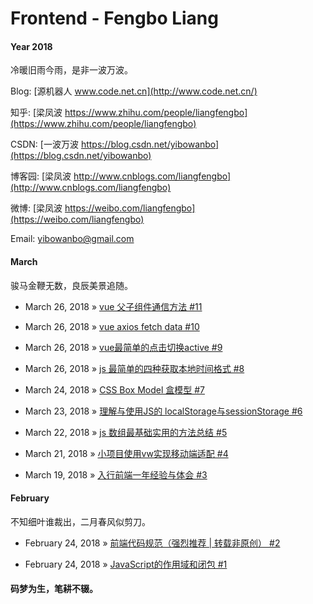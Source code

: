 # Frontend - Fengbo Liang

#### Year 2018
冷暖旧雨今雨，是非一波万波。

Blog: [源机器人 www.code.net.cn](http://www.code.net.cn/)

知乎: [梁凤波 https://www.zhihu.com/people/liangfengbo](https://www.zhihu.com/people/liangfengbo)

CSDN: [一波万波 https://blog.csdn.net/yibowanbo](https://blog.csdn.net/yibowanbo)

博客园: [梁凤波 http://www.cnblogs.com/liangfengbo](http://www.cnblogs.com/liangfengbo) 

微博: [梁凤波 https://weibo.com/liangfengbo](https://weibo.com/liangfengbo)

Email: yibowanbo@gmail.com


#### March

骏马金鞭无数，良辰美景追随。

- March 26, 2018 » [vue 父子组件通信方法 #11](https://github.com/liangfengbo/frontend/issues/11)

- March 26, 2018 » [vue axios fetch data #10](https://github.com/liangfengbo/frontend/issues/10)

- March 26, 2018 » [vue最简单的点击切换active #9](https://github.com/liangfengbo/frontend/issues/9)

- March 26, 2018 » [js 最简单的四种获取本地时间格式 #8](https://github.com/liangfengbo/frontend/issues/8)

- March 24, 2018 » [CSS Box Model 盒模型 #7](https://github.com/liangfengbo/frontend/issues/7)

- March 23, 2018 » [理解与使用JS的 localStorage与sessionStorage #6](https://github.com/liangfengbo/frontend/issues/6)

- March 22, 2018 » [js 数组最基础实用的方法总结  #5](https://github.com/liangfengbo/frontend/issues/5)

- March 21, 2018 » [小项目使用vw实现移动端适配  #4](https://github.com/liangfengbo/frontend/issues/4)

- March 19, 2018 » [入行前端一年经验与体会   #3](https://github.com/liangfengbo/frontend/issues/3)

#### February

不知细叶谁裁出，二月春风似剪刀。

- February 24, 2018 » [前端代码规范（强烈推荐 | 转载非原创）   #2](https://github.com/liangfengbo/frontend/issues/2)
    
- February 24, 2018 » [JavaScript的作用域和闭包   #1](https://github.com/liangfengbo/frontend/issues/1)

#### 码梦为生，笔耕不辍。
